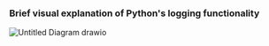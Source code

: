 ### Brief visual explanation of Python's logging functionality

![Untitled Diagram drawio](https://github.com/user-attachments/assets/772f7ba7-c7bd-48e6-9d0b-a3472feb74b8)
